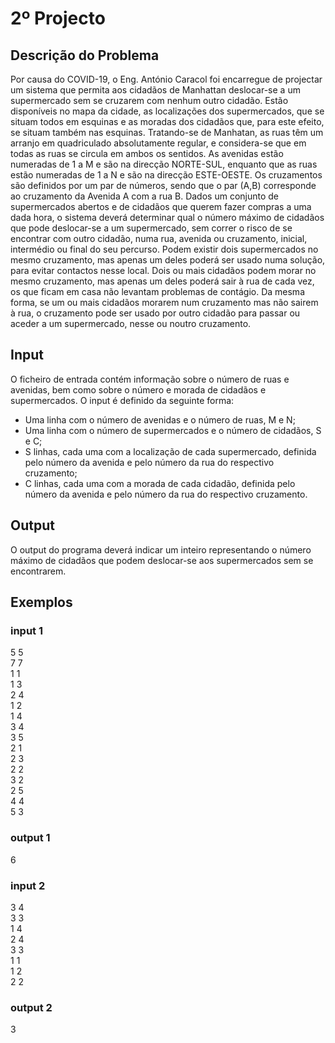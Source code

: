# 2º Projecto

## Descrição do Problema
Por causa do COVID-19, o Eng. António Caracol foi encarregue de projectar um sistema que
permita aos cidadãos de Manhattan deslocar-se a um supermercado sem se cruzarem com nenhum outro cidadão. Estão disponíveis no mapa da cidade, as localizações dos supermercados,
que se situam todos em esquinas e as moradas dos cidadãos que, para este efeito, se situam
também nas esquinas.
Tratando-se de Manhatan, as ruas têm um arranjo em quadriculado absolutamente regular,
e considera-se que em todas as ruas se circula em ambos os sentidos. As avenidas estão numeradas de 1 a M e são na direcção NORTE-SUL, enquanto que as ruas estão numeradas de 1 a N
e são na direcção ESTE-OESTE. Os cruzamentos são definidos por um par de números, sendo
que o par (A,B) corresponde ao cruzamento da Avenida A com a rua B.
Dados um conjunto de supermercados abertos e de cidadãos que querem fazer compras
a uma dada hora, o sistema deverá determinar qual o número máximo de cidadãos que pode
deslocar-se a um supermercado, sem correr o risco de se encontrar com outro cidadão, numa
rua, avenida ou cruzamento, inicial, intermédio ou final do seu percurso.
Podem existir dois supermercados no mesmo cruzamento, mas apenas um deles poderá ser
usado numa solução, para evitar contactos nesse local. Dois ou mais cidadãos podem morar no
mesmo cruzamento, mas apenas um deles poderá sair à rua de cada vez, os que ficam em casa
não levantam problemas de contágio. Da mesma forma, se um ou mais cidadãos morarem num
cruzamento mas não sairem à rua, o cruzamento pode ser usado por outro cidadão para passar
ou aceder a um supermercado, nesse ou noutro cruzamento.

## Input 
O ficheiro de entrada contém informação sobre o número de ruas e avenidas, bem como sobre
o número e morada de cidadãos e supermercados. O input é definido da seguinte forma:
- Uma linha com o número de avenidas e o número de ruas, M e N;
- Uma linha com o número de supermercados e o número de cidadãos, S e C;
- S linhas, cada uma com a localização de cada supermercado, definida pelo número da
avenida e pelo número da rua do respectivo cruzamento;
- C linhas, cada uma com a morada de cada cidadão, definida pelo número da avenida e
pelo número da rua do respectivo cruzamento.

## Output
O output do programa deverá indicar um inteiro representando o número máximo de cidadãos
que podem deslocar-se aos supermercados sem se encontrarem.

## Exemplos
### input 1
5 5  
7 7  
1 1  
1 3  
2 4  
1 2  
1 4  
3 4  
3 5  
2 1  
2 3  
2 2  
3 2  
2 5  
4 4  
5 3  

### output 1
6 

### input 2
3 4  
3 3  
1 4  
2 4  
3 3  
1 1  
1 2  
2 2  
### output 2
3
